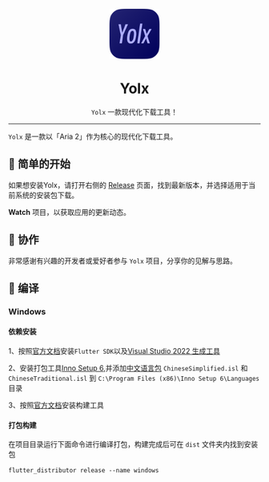 <p align="center">
<img src="./assets/logo.png" style="width:100px;height:100px;"/>
</p>

<div align="center">

# Yolx

`Yolx` 一款现代化下载工具！
  

</div>

---

`Yolx` 是一款以「Aria 2」作为核心的现代化下载工具。

## 🙌 简单的开始

如果想安装Yolx，请打开右侧的 [Release](/releases) 页面，找到最新版本，并选择适用于当前系统的安装包下载。


**Watch** 项目，以获取应用的更新动态。

## 🚀 协作

非常感谢有兴趣的开发者或爱好者参与 `Yolx` 项目，分享你的见解与思路。

## 🍭 编译

### Windows
#### 依赖安装

1、按照[官方文档](https://flutter.cn/docs/get-started/install/windows)安装`Flutter SDK`以及[Visual Studio 2022 生成工具](https://visualstudio.microsoft.com/downloads/#build-tools-for-visual-studio-2022)

2、安装打包工具[Inno Setup 6](https://jrsoftware.org/isinfo.php),并添加[中文语言包](https://jrsoftware.org/files/istrans/) `ChineseSimplified.isl` 和 `ChineseTraditional.isl` 到 `C:\Program Files (x86)\Inno Setup 6\Languages` 目录

3、按照[官方文档](https://distributor.leanflutter.dev/zh-hans/getting-started/)安装构建工具
#### 打包构建

在项目目录运行下面命令进行编译打包，构建完成后可在 `dist` 文件夹内找到安装包

```
flutter_distributor release --name windows
```